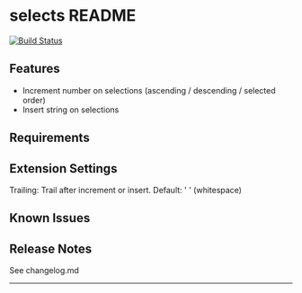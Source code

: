 # selects README
[![Build Status](https://dev.azure.com/LeonAsk/selects/_apis/build/status/askleon.selects?branchName=master)](https://dev.azure.com/LeonAsk/selects/_build/latest?definitionId=1&branchName=master)

## Features
- Increment number on selections (ascending / descending / selected order)
- Insert string on selections

## Requirements

## Extension Settings
Trailing: Trail after increment or insert. Default: ' ' (whitespace)

## Known Issues

## Release Notes
See changelog.md

-----------------------------------------------------------------------------------------------------------